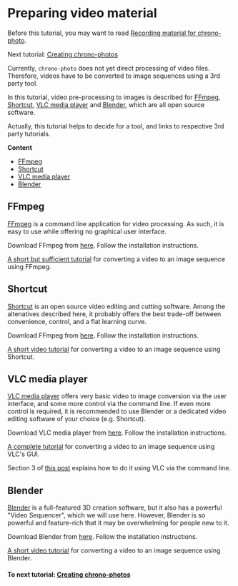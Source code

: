 # Preparing video material

Before this tutorial, you may want to read
[Recording material for chrono-photo](tutorial_recording.md).

Next tutorial: [Creating chrono-photos](tutorial_photos.md)

Currently, `chrono-photo` does not yet direct processing of video files.
Therefore, videos have to be converted to image sequences using a 3rd party tool.

In this tutorial, video pre-processing to images is described for
[FFmpeg](https://www.ffmpeg.org/),
[Shortcut](https://shotcut.org/),
[VLC media player](https://www.videolan.org/vlc/index.html) and
[Blender](https://www.blender.org/),
which are all open source software.

Actually, this tutorial helps to decide for a tool, and links to respective 3rd party tutorials.

**Content**

* [FFmpeg](#ffmpeg)
* [Shortcut](#shortcut)
* [VLC media player](#vlc-media-player)
* [Blender](#blender)

## FFmpeg

[FFmpeg](https://www.ffmpeg.org/) is a command line application for video processing.
As such, it is easy to use while offering no graphical user interface.

Download FFmpeg from [here](https://www.ffmpeg.org/).
Follow the installation instructions.

[A short but sufficient tutorial](https://averagelinuxuser.com/convert-video-to-images-with-ffmpeg-in-linux/)
for converting a video to an image sequence using FFmpeg.

## Shortcut

[Shortcut](https://shotcut.org/) is an open source video editing and cutting software.
Among the altenatives described here, it probably offers the best trade-off between
convenience, control, and a flat learning curve.

Download FFmpeg from [here](https://shotcut.org/).
Follow the installation instructions.

[A short video tutorial](https://www.youtube.com/watch?v=ji2-31r_C2Y)
for converting a video to an image sequence using Shortcut.

## VLC media player

[VLC media player](https://www.videolan.org/vlc/index.html) offers very basic video to image conversion via the user interface,
and some more control via the command line. 
If even more control is required, it is recommended to use Blender
or a dedicated video editing software of your choice (e.g. Shortcut).

Download VLC media player from [here](https://www.videolan.org/vlc/index.html).
Follow the installation instructions.

[A complete tutorial](https://averagelinuxuser.com/video-to-images-with-vlc-media-player/)
for converting a video to an image sequence using VLC's GUI.

Section 3 of [this post](https://www.raymond.cc/blog/extract-video-frames-to-images-using-vlc-media-player/)
explains how to do it using VLC via the command line.

## Blender

[Blender](https://www.blender.org/) is a full-featured 3D creation software, but it also has a powerful
"Video Sequencer", which we will use here.
However, Blender is so powerful and feature-rich that it may be overwhelming for people new to it.

Download Blender from [here](https://www.blender.org/).
Follow the installation instructions.

[A short video tutorial](https://www.youtube.com/watch?v=gAw6ZWO7FOY)
for converting a video to an image sequence using Blender.

#### To next tutorial: [Creating chrono-photos](tutorial_photos.md)